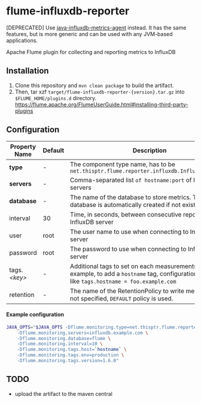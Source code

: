 flume-influxdb-reporter
=======================

[DEPRECATED] Use [java-influxdb-metrics-agent](http://github.com/eiiches/java-influxdb-metrics-agent) instead. It has the same features, but is more generic and can be used with any JVM-based applications.

Apache Flume plugin for collecting and reporting metrics to InfluxDB

Installation
------------

1. Clone this repository and `mvn clean package` to build the artifact.
2. Then, tar xzf `target/flume-influxdb-reporter-{version}.tar.gz` into `$FLUME_HOME/plugins.d` directory.
   https://flume.apache.org/FlumeUserGuide.html#installing-third-party-plugins

Configuration
-------------

| Property Name | Default | Description |
|---------------|---------|-------------|
| **type** | - | The component type name, has to be `net.thisptr.flume.reporter.influxdb.InfluxDBReporter` |
| **servers** | - | Comma-separated list `of hostname:port` of InfluxDB servers |
| **database** | - | The name of the database to store metrics. The database is automatically created if not exists. |
| interval | 30 | Time, in seconds, between consecutive reporting to InfluxDB server |
| user | root | The user name to use when connecting to InfluxDB server |
| password | root | The password to use when connecting to InfluxDB server |
| tags.*&lt;key&gt;* | - | Additional tags to set on each measurements. For example, to add a `hostname` tag, configuration will look like `tags.hostname = foo.example.com` |
| retention | - | The name of the RetentionPolicy to write metrics to. If not specified, `DEFAULT` policy is used. |

#### Example configuration

```sh
JAVA_OPTS="$JAVA_OPTS -Dflume.monitoring.type=net.thisptr.flume.reporter.influxdb.InfluxDBReporter \
	-Dflume.monitoring.servers=influxdb.example.com \
	-Dflume.monitoring.database=flume \
	-Dflume.monitoring.interval=10 \
	-Dflume.monitoring.tags.host=`hostname` \
	-Dflume.monitoring.tags.env=production \
	-Dflume.monitoring.tags.version=1.6.0"
```

TODO
----

 - upload the artifact to the maven central
